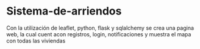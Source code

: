 # Sistema-de-arriendos
Con la utilización de leaflet, python, flask y sqlalchemy se crea una pagina web, la cual cuent acon registros, login, notificaciones y muestra el mapa con todas las viviendas

